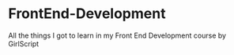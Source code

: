 # FrontEnd-Development
All the things I got to learn in my Front End Development course by GirlScript
